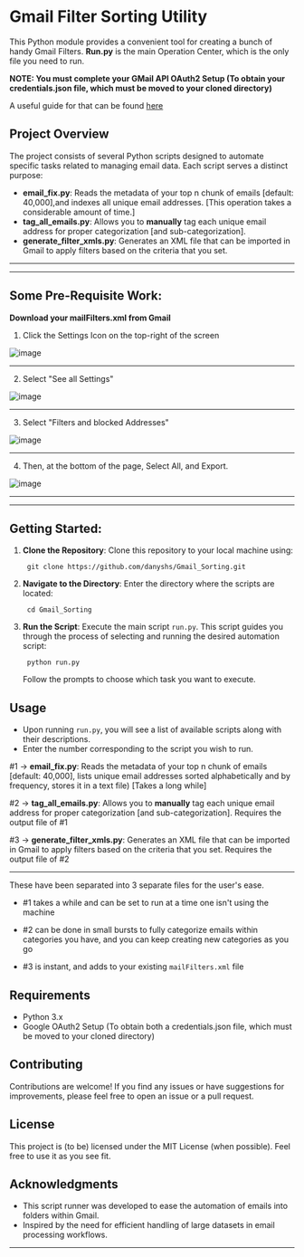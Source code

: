 # Gmail Filter Sorting Utility

This Python module provides a convenient tool for creating a bunch of handy Gmail Filters.
**Run.py** is the main Operation Center, which is the only file you need to run.

**NOTE: You must complete your GMail API OAuth2 Setup 
(To obtain your credentials.json file, which must be moved to your cloned directory)**

A useful guide for that can be found [here](https://mailtrap.io/blog/send-emails-with-gmail-api/) 

## Project Overview

The project consists of several Python scripts designed to automate specific tasks related to managing email data. Each script serves a distinct purpose:

- **email\_fix.py**: Reads the metadata of your top n chunk of emails [default: 40,000],and indexes all unique email addresses. [This operation takes a considerable amount of time.]
- **tag\_all\_emails.py**: Allows you to **manually** tag each unique email address for proper categorization [and sub-categorization].
- **generate\_filter\_xmls.py**: Generates an XML file that can be imported in Gmail to apply filters based on the criteria that you set.

* * *
* * *
## Some Pre-Requisite Work:

**Download your mailFilters.xml from Gmail**

1. Click the Settings Icon on the top-right of the screen

![image](https://github.com/danyshs/Gmail_Sorting/assets/170024365/a30d959c-55d6-43a7-b296-cd55044b4bb5)
* * *

2. Select "See all Settings"

![image](https://github.com/danyshs/Gmail_Sorting/assets/170024365/809a27a7-6909-4219-ad3a-3b79fe35cb99)
* * *

3. Select "Filters and blocked Addresses"

![image](https://github.com/danyshs/Gmail_Sorting/assets/170024365/f60953c5-f11e-4b1b-924f-4d3cfc13d213)
* * *

4. Then, at the bottom of the page, Select All, and Export. 

![image](https://github.com/danyshs/Gmail_Sorting/assets/170024365/fdc49755-b6d0-4812-abc7-f48717d07eb1)
* * *
* * *
## Getting Started:

1. **Clone the Repository**: Clone this repository to your local machine using:

        
        git clone https://github.com/danyshs/Gmail_Sorting.git
        

2. **Navigate to the Directory**: Enter the directory where the scripts are located:

        
        cd Gmail_Sorting
        

3. **Run the Script**: Execute the main script `run.py`. This script guides you through the process of selecting and running the desired automation script:

        
        python run.py
        
    Follow the prompts to choose which task you want to execute.

## Usage

- Upon running `run.py`, you will see a list of available scripts along with their descriptions.
- Enter the number corresponding to the script you wish to run.
 
#1 -> **email\_fix.py**: Reads the metadata of your top n chunk of emails [default: 40,000], lists unique email addresses sorted alphabetically and by frequency, stores it in a text file) [Takes a long while]

#2 -> **tag\_all\_emails.py**: Allows you to **manually** tag each unique email address for proper categorization [and sub-categorization]. Requires the output file of #1

#3 -> **generate\_filter\_xmls.py**: Generates an XML file that can be imported in Gmail to apply filters based on the criteria that you set. Requires the output file of #2

* * *

These have been separated into 3 separate files for the user's ease.

- #1 takes a while and can be set to run at a time one isn't using the machine

- #2 can be done in small bursts to fully categorize emails within categories you have, and you can keep creating new categories as you go

- #3 is instant, and adds to your existing `mailFilters.xml` file


## Requirements

- Python 3.x
- Google OAuth2 Setup (To obtain both a credentials.json file, which must be moved to your cloned directory)

## Contributing

Contributions are welcome! If you find any issues or have suggestions for improvements, please feel free to open an issue or a pull request.

## License

This project is (to be) licensed under the MIT License (when possible).
Feel free to use it as you see fit.

## Acknowledgments

- This script runner was developed to ease the automation of emails into folders within Gmail.
- Inspired by the need for efficient handling of large datasets in email processing workflows.

* * *
